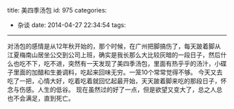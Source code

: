 title: 美四季汤包
id: 975
categories:
  - 杂谈
date: 2014-04-27 22:34:54
tags:
---

对汤包的感情是从12年秋开始的，那个时候，在广州把脚搞伤了，每天跛着脚从江夏梅南山居坐公交到公司上班，确实是我长那么大比较灰暗的一段日子，然后什么也吃不下，吃不进，突然有一天发现了美四季汤包，里面有热乎乎的汤汁，小碟子里面的加醋和生姜调料，吃起来回味无穷。一笼10个常常觉得不够。
今天又去吃了一把，心情大好，吃着吃着就回忆起最开始，天天跛着脚来吃的那段日子，怀念与伤感。人生的低谷。
现在虽然过的好了一点，但是欲望又变大了，总之人总也不会满足，直到死亡。